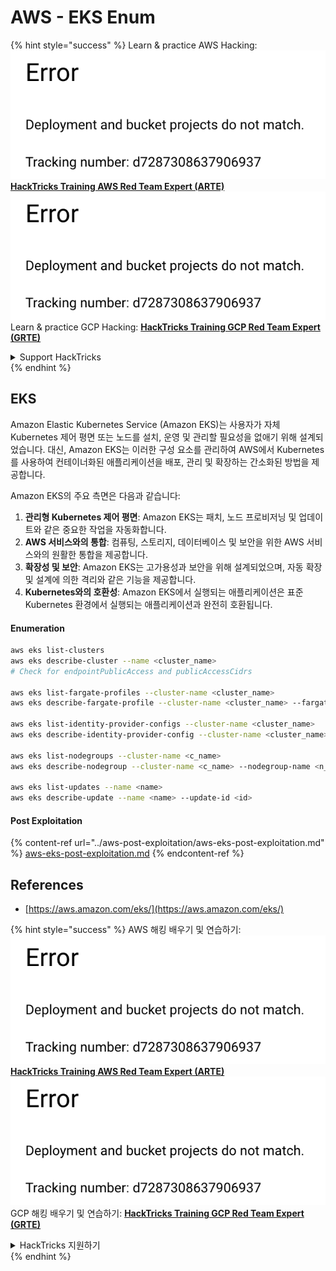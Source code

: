 # AWS - EKS Enum

{% hint style="success" %}
Learn & practice AWS Hacking:<img src="../../../.gitbook/assets/image (1) (1).png" alt="" data-size="line">[**HackTricks Training AWS Red Team Expert (ARTE)**](https://training.hacktricks.xyz/courses/arte)<img src="../../../.gitbook/assets/image (1) (1).png" alt="" data-size="line">\
Learn & practice GCP Hacking: <img src="../../../.gitbook/assets/image (2).png" alt="" data-size="line">[**HackTricks Training GCP Red Team Expert (GRTE)**<img src="../../../.gitbook/assets/image (2).png" alt="" data-size="line">](https://training.hacktricks.xyz/courses/grte)

<details>

<summary>Support HackTricks</summary>

* Check the [**subscription plans**](https://github.com/sponsors/carlospolop)!
* **Join the** 💬 [**Discord group**](https://discord.gg/hRep4RUj7f) or the [**telegram group**](https://t.me/peass) or **follow** us on **Twitter** 🐦 [**@hacktricks\_live**](https://twitter.com/hacktricks\_live)**.**
* **Share hacking tricks by submitting PRs to the** [**HackTricks**](https://github.com/carlospolop/hacktricks) and [**HackTricks Cloud**](https://github.com/carlospolop/hacktricks-cloud) github repos.

</details>
{% endhint %}

## EKS

Amazon Elastic Kubernetes Service (Amazon EKS)는 사용자가 자체 Kubernetes 제어 평면 또는 노드를 설치, 운영 및 관리할 필요성을 없애기 위해 설계되었습니다. 대신, Amazon EKS는 이러한 구성 요소를 관리하여 AWS에서 Kubernetes를 사용하여 컨테이너화된 애플리케이션을 배포, 관리 및 확장하는 간소화된 방법을 제공합니다.

Amazon EKS의 주요 측면은 다음과 같습니다:

1. **관리형 Kubernetes 제어 평면**: Amazon EKS는 패치, 노드 프로비저닝 및 업데이트와 같은 중요한 작업을 자동화합니다.
2. **AWS 서비스와의 통합**: 컴퓨팅, 스토리지, 데이터베이스 및 보안을 위한 AWS 서비스와의 원활한 통합을 제공합니다.
3. **확장성 및 보안**: Amazon EKS는 고가용성과 보안을 위해 설계되었으며, 자동 확장 및 설계에 의한 격리와 같은 기능을 제공합니다.
4. **Kubernetes와의 호환성**: Amazon EKS에서 실행되는 애플리케이션은 표준 Kubernetes 환경에서 실행되는 애플리케이션과 완전히 호환됩니다.

#### Enumeration
```bash
aws eks list-clusters
aws eks describe-cluster --name <cluster_name>
# Check for endpointPublicAccess and publicAccessCidrs

aws eks list-fargate-profiles --cluster-name <cluster_name>
aws eks describe-fargate-profile --cluster-name <cluster_name> --fargate-profile-name <prof_name>

aws eks list-identity-provider-configs --cluster-name <cluster_name>
aws eks describe-identity-provider-config --cluster-name <cluster_name> --identity-provider-config <p_config>

aws eks list-nodegroups --cluster-name <c_name>
aws eks describe-nodegroup --cluster-name <c_name> --nodegroup-name <n_name>

aws eks list-updates --name <name>
aws eks describe-update --name <name> --update-id <id>
```
#### Post Exploitation

{% content-ref url="../aws-post-exploitation/aws-eks-post-exploitation.md" %}
[aws-eks-post-exploitation.md](../aws-post-exploitation/aws-eks-post-exploitation.md)
{% endcontent-ref %}

## References

* [https://aws.amazon.com/eks/](https://aws.amazon.com/eks/)

{% hint style="success" %}
AWS 해킹 배우기 및 연습하기:<img src="../../../.gitbook/assets/image (1) (1).png" alt="" data-size="line">[**HackTricks Training AWS Red Team Expert (ARTE)**](https://training.hacktricks.xyz/courses/arte)<img src="../../../.gitbook/assets/image (1) (1).png" alt="" data-size="line">\
GCP 해킹 배우기 및 연습하기: <img src="../../../.gitbook/assets/image (2).png" alt="" data-size="line">[**HackTricks Training GCP Red Team Expert (GRTE)**<img src="../../../.gitbook/assets/image (2).png" alt="" data-size="line">](https://training.hacktricks.xyz/courses/grte)

<details>

<summary>HackTricks 지원하기</summary>

* [**구독 계획**](https://github.com/sponsors/carlospolop) 확인하기!
* **💬 [**Discord 그룹**](https://discord.gg/hRep4RUj7f) 또는 [**텔레그램 그룹**](https://t.me/peass)에 참여하거나 **Twitter** 🐦 [**@hacktricks\_live**](https://twitter.com/hacktricks\_live)**를 팔로우하세요.**
* **[**HackTricks**](https://github.com/carlospolop/hacktricks) 및 [**HackTricks Cloud**](https://github.com/carlospolop/hacktricks-cloud) 깃허브 리포지토리에 PR을 제출하여 해킹 팁을 공유하세요.**

</details>
{% endhint %}
